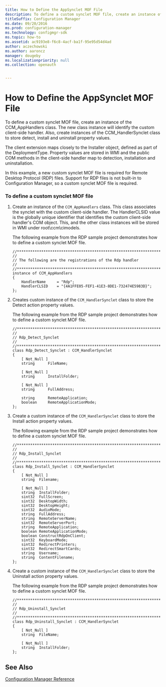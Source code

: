 ```yaml
---
title: How to Define the AppSynclet MOF File
description: To define a custom synclet MOF file, create an instance of the CCM_AppHandlers class.
titleSuffix: Configuration Manager
ms.date: 09/20/2016
ms.prod: configuration-manager
ms.technology: configmgr-sdk
ms.topic: how-to
ms.assetid: ac9193e8-f6c8-4acf-ba1f-95e95d54d4ad
author: aczechowski
ms.author: aaroncz
manager: dougeby
ms.localizationpriority: null
ms.collection: openauth


---
```

# How to Define the AppSynclet MOF File
To define a custom synclet MOF file, create an instance of the CCM_AppHandlers class. The new class instance will identify the custom client-side handler.  Also, create instances of the CCM_HandlerSynclet class to store detect, install and uninstall property values.  

 The client extension maps closely to the Installer object, defined as part of the DeploymentType. Property values are stored in WMI and the public COM methods in the client-side handler map to detection, installation and uninstallation.  

 In this example, a new custom synclet MOF file is required for Remote Desktop Protocol (RDP) files.  Support for RDP files is not built-in to Configuration Manager, so a custom synclet MOF file is required.  

### To define a custom synclet MOF file  

1.  Create an instance of the `CCM_AppHandlers` class. This class associates the synclet with the custom client-side handler. The HandlerCLSID value is the globally unique identifier that identifies the custom client-side handler's COM object.  This, and the other class instances will be stored in WMI under root\ccm\cimodels.  

     The following example from the RDP sample project demonstrates how to define a custom synclet MOF file.  

    ```  
    //******************************************************************************  
    //  
    // The following are the registrations of the Rdp handler  
    //  
    //******************************************************************************  
    instance of CCM_AppHandlers  
    {  
        HandlerName     = "Rdp";  
        HandlerCLSID    = "{4A1FFE05-FEF1-41E3-8DE1-732474E5983D}";  
    };  
    ```  

2.  Creates custom instance of the `CCM_HandlerSynclet` class to store the Detect action property values.  

     The following example from the RDP sample project demonstrates how to define a custom synclet MOF file.  

    ```  
    //******************************************************************************  
    //  
    // Rdp_Detect_Synclet  
    //  
    //******************************************************************************  
    class Rdp_Detect_Synclet : CCM_HandlerSynclet  
    {  
        [ Not_Null ]   
        string      FileName;   

        [ Not_Null ]   
        string      InstallFolder;   

        [ Not_Null ]   
        string      FullAddress;   

        string      RemoteApplication;   
        boolean     RemoteApplicationMode;   
    };  
    ```  

3.  Create a custom instance of the `CCM_HandlerSynclet` class to store the Install action property values.  

     The following example from the RDP sample project demonstrates how to define a custom synclet MOF file.  

    ```  
    //******************************************************************************  
    //  
    // Rdp_Install_Synclet  
    //  
    //******************************************************************************  
    class Rdp_Install_Synclet : CCM_HandlerSynclet  
    {  
        [ Not_Null ]   
        string  Filename;   

        [ Not_Null ]   
        string  InstallFolder;   
        sint32  FullScreen;   
        sint32  DesktopWidth;   
        sint32  DesktopHeight;   
        sint32  AudioMode;   
        string  FullAddress;   
        string  RemoteServerName;   
        sint32  RemoteServerPort;   
        string  RemoteApplication;   
        boolean RemoteApplicationMode;   
        boolean ConstructRdpOnClient;   
        sint32  KeyboardMode;   
        sint32  RedirectPrinters;   
        sint32  RedirectSmartCards;   
        string  Username;   
        string  ContentFilename;   
    };  
    ```  

4.  Create a custom instance of the `CCM_HandlerSynclet` class to store the Uninstall action property values.  

     The following example from the RDP sample project demonstrates how to define a custom synclet MOF file.  

    ```  
    //******************************************************************************  
    //  
    // Rdp_Uninstall_Synclet  
    //  
    //******************************************************************************  
    class Rdp_Uninstall_Synclet : CCM_HandlerSynclet  
    {  
        [ Not_Null ]   
        string  FileName;   

        [ Not_Null ]   
        string  InstallFolder;   
    };  
    ```  

## See Also  
 [Configuration Manager Reference](../../develop/reference/configuration-manager-reference.md)
